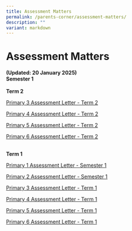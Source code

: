 ```yaml
---
title: Assessment Matters
permalink: /parents-corner/assessment-matters/
description: ""
variant: markdown
---
```

# Assessment Matters 
<b>(Updated: 20 January 2025)</b>
<br>**Semester 1**<br>
<br>**Term 2**<br>

[Primary 3 Assessment Letter - Term 2](/files/Parents%20Corner/2025_P3_Term_2_Assessment_Letter.pdf)

[Primary 4 Assessment Letter - Term 2](/files/Parents%20Corner/2025_P4_Term_2_Assessment_Letter.pdf)

[Primary 5 Assessment Letter - Term 2](/files/Parents%20Corner/2025_P5_Term_2_Assessment_Letter.pdf)

[Primary 6 Assessment Letter - Term 2](/files/Parents%20Corner/2025_P6_Term_2_Assessment_Letter.pdf)

<br>**Term 1**<br>

[Primary 1 Assessment Letter - Semester 1](/files/Assessment/2025_P1_Semester_1_Assessment_Letter.pdf)

[Primary 2 Assessment Letter - Semester 1](/files/Assessment/2025_P2_Semester_1_Assessment_Letter.pdf)

[Primary 3 Assessment Letter - Term 1](/files/Assessment/2025_P3_Term_1_Assessment_Letter.pdf)

[Primary 4 Assessment Letter - Term 1](/files/Assessment/2025_P4_Term_1_Assessment_Letter.pdf)

[Primary 5 Assessment Letter - Term 1](/files/Assessment/2025_P5_Term_1_Assessment_Letter.pdf)

[Primary 6 Assessment Letter - Term 1](/files/Assessment/2025_P6_Term_1_Assessment_Letter.pdf)

